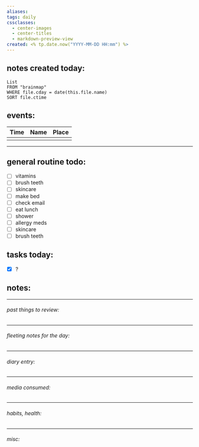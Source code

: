 ```yaml
---
aliases: 
tags: daily
cssclasses:
  - center-images
  - center-titles
  - markdown-preview-view
created: <% tp.date.now("YYYY-MM-DD HH:mm") %>
---
```




## **notes created today:**

```dataview
List
FROM "brainmap"
WHERE file.cday = date(this.file.name)
SORT file.ctime
```
## **events:**

| Time | Name | Place |
| ---- | ---- | ----- |
|      |      |       |

____ 
## **general routine todo:**

- [ ] vitamins
- [ ] brush teeth
- [ ] skincare 
- [ ] make bed
- [ ] check email
- [ ] eat lunch 
- [ ] shower 
- [ ] allergy meds
- [ ] skincare
- [ ] brush teeth

## **tasks today:**

- [x] ?

## **notes:**

_____
###### past things to review:



---------
###### fleeting notes for the day:




_____
###### diary entry:




____
###### media consumed:





____
###### habits, health:




_____
###### misc:
